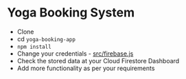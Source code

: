 # Yoga Booking System

- Clone 
- cd `yoga-booking-app`
- `npm install`
- Change your credentials - [src/firebase.js](src/firebase.js)
- Check the stored data at your Cloud Firestore Dashboard
- Add more functionality as per your requirements